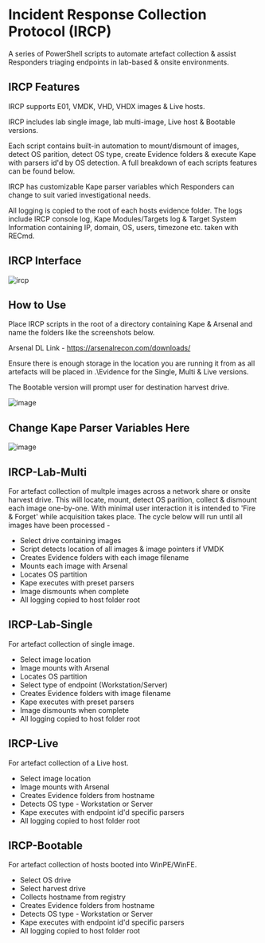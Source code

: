 # Incident Response Collection Protocol (IRCP)

A series of PowerShell scripts to automate artefact collection & assist Responders triaging endpoints in lab-based & onsite environments.

## IRCP Features

IRCP supports E01, VMDK, VHD, VHDX images & Live hosts.

IRCP includes lab single image, lab multi-image, Live host & Bootable versions.

Each script contains built-in automation to mount/dismount of images, detect OS parition, detect OS type, create Evidence folders & execute Kape with parsers id'd by OS detection. A full breakdown of each scripts features can be found below.

IRCP has customizable Kape parser variables which Responders can change to suit varied investigational needs.  

All logging is copied to the root of each hosts evidence folder. The logs include IRCP console log, Kape Modules/Targets log & Target System Information containing IP, domain, OS, users, timezone etc. taken with RECmd.

## IRCP Interface 

![ircp](https://user-images.githubusercontent.com/77779774/150213330-c068ce63-2d1b-4522-8c64-8e493bba66ec.gif)

## How to Use
Place IRCP scripts in the root of a directory containing Kape & Arsenal and name the folders like the screenshots below. 

Arsenal DL Link - https://arsenalrecon.com/downloads/

Ensure there is enough storage in the location you are running it from as all artefacts will be placed in .\Evidence for the Single, Multi & Live versions.

The Bootable version will prompt user for destination harvest drive.

![image](https://user-images.githubusercontent.com/77779774/150188642-36a8e4b3-87ac-49b2-b45d-de3dd5a07e23.png)

## Change Kape Parser Variables Here

![image](https://user-images.githubusercontent.com/77779774/150187617-97a5ff9e-75fe-402c-a471-50d50bfaf330.png)

## IRCP-Lab-Multi

For artefact collection of multple images across a network share or onsite harvest drive. This will locate, mount, detect OS parition, collect & dismount each image one-by-one. With minimal user interaction it is intended to 'Fire & Forget' while acquisition takes place. The cycle below will run until all images have been processed -

- Select drive containing images
- Script detects location of all images & image pointers if VMDK
- Creates Evidence folders with each image filename
- Mounts each image with Arsenal
- Locates OS partition
- Kape executes with preset parsers
- Image dismounts when complete
- All logging copied to host folder root

## IRCP-Lab-Single

For artefact collection of single image. 

 -  Select image location
 -  Image mounts with Arsenal
 -  Locates OS partition
 -  Select type of endpoint (Workstation/Server)
 -  Creates Evidence folders with image filename
 -  Kape executes with preset parsers
 -  Image dismounts when complete
 -  All logging copied to host folder root

## IRCP-Live

For artefact collection of a Live host. 

-  Select image location
-  Image mounts with Arsenal
-  Creates Evidence folders from hostname
-  Detects OS type - Workstation or Server
-  Kape executes with endpoint id'd specific parsers
-  All logging copied to host folder root

## IRCP-Bootable

For artefact collection of hosts booted into WinPE/WinFE. 

- Select OS drive
- Select harvest drive
- Collects hostname from registry
- Creates Evidence folders from hostname
- Detects OS type - Workstation or Server
- Kape executes with endpoint id'd specific parsers
- All logging copied to host folder root
